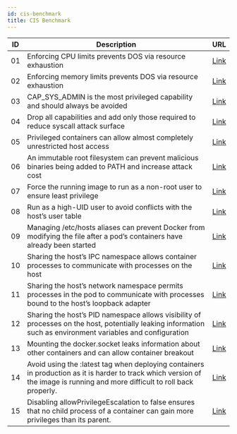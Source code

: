 ```yaml
---
id: cis-benchmark
title: CIS Benchmark
---
```


| ID | Description | URL |
|:--:| ----------- |:---:|
| 01 | Enforcing CPU limits prevents DOS via resource exhaustion |[Link](https://kubesec.io/basics/containers-resources-limits-cpu/)|
|  02 | Enforcing memory limits prevents DOS via resource exhaustion | [Link](https://kubesec.io/basics/containers-resources-limits-memory) |
| 03 | CAP_SYS_ADMIN is the most privileged capability and should always be avoided | [Link](https://kubesec.io/basics/containers-securitycontext-capabilities-add-index-sys-admin/) |
| 04 | Drop all capabilities and add only those required to reduce syscall attack surface | [Link](https://kubesec.io/basics/containers-securitycontext-capabilities-drop-index-all/) |
| 05 | Privileged containers can allow almost completely unrestricted host access | [Link](https://kubesec.io/basics/containers-securitycontext-privileged-true/) |
| 06 | An immutable root filesystem can prevent malicious binaries being added to PATH and increase attack cost | [Link](https://kubesec.io/basics/containers-securitycontext-readonlyrootfilesystem-true/) |
| 07 | Force the running image to run as a non-root user to ensure least privilege | [Link](https://kubesec.io/basics/containers-securitycontext-runasnonroot-true/) |
| 08 | Run as a high-UID user to avoid conflicts with the host’s user table | [Link](https://kubesec.io/basics/containers-securitycontext-runasuser/) |
| 09 | Managing /etc/hosts aliases can prevent Docker from modifying the file after a pod’s containers have already been started | [Link](https://kubesec.io/basics/spec-hostaliases/) |
| 10 | Sharing the host’s IPC namespace allows container processes to communicate with processes on the host | [Link](https://kubesec.io/basics/spec-hostipc/) |
| 11 | Sharing the host’s network namespace permits processes in the pod to communicate with processes bound to the host’s loopback adapter | [Link](https://kubesec.io/basics/spec-hostnetwork/) |
| 12 | Sharing the host’s PID namespace allows visibility of processes on the host, potentially leaking information such as environment variables and configuration | [Link](https://kubesec.io/basics/spec-hostpid/) |
| 13 | Mounting the docker.socket leaks information about other containers and can allow container breakout | [Link](https://kubesec.io/basics/spec-volumes-hostpath-path-var-run-docker-sock/) |
| 14 | Avoid using the :latest tag when deploying containers in production as it is harder to track which version of the image is running and more difficult to roll back properly. | [Link](https://kubernetes.io/docs/concepts/configuration/overview/#container-images) |
| 15 | Disabling allowPrivilegeEscalation to false ensures that no child process of a container can gain more privileges than its parent. | [Link](https://kubernetes.io/docs/concepts/policy/pod-security-policy/#privilege-escalation) |
